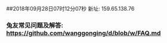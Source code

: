 ##2018年09月28日07时12分07秒 新址: 159.65.138.76
### 兔友常见问题及解答: https://github.com/wanggonging/d/blob/w/FAQ.md
